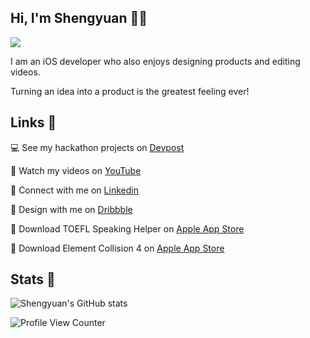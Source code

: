 ## Hi, I'm Shengyuan 👋🏻

<img src="https://i.imgur.com/ptmWFWx.png" />

I am an iOS developer who also enjoys designing products and editing videos.

Turning an idea into a product is the greatest feeling ever!

## Links 🔗
💻 See my hackathon projects on [Devpost](https://devpost.com/shengyuan-lu)

🎥 Watch my videos on [YouTube](https://www.youtube.com/ShengyuanLu)

💼 Connect with me on [Linkedin](http://www.linkedin.com/in/shengyuan-lu)

🎨 Design with me on [Dribbble](https://dribbble.com/shengyuan-lu)

📱 Download TOEFL Speaking Helper on [Apple App Store](https://apps.apple.com/us/app/toefl-speaking-helper/id1547083580)

📱 Download Element Collision 4 on [Apple App Store](https://apps.apple.com/us/app/element-collision-4/id1450568804)

## Stats 💯
![Shengyuan's GitHub stats](https://github-readme-stats.vercel.app/api?username=shengyuan-lu)

![Profile View Counter](https://komarev.com/ghpvc/?username=shengyuan-lu)
